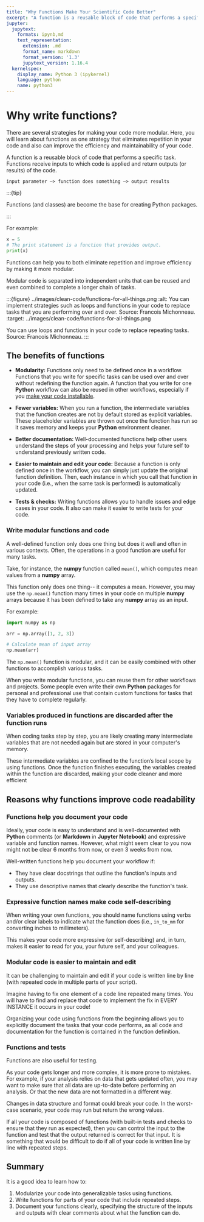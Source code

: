 ```yaml
---
title: "Why Functions Make Your Scientific Code Better"
excerpt: "A function is a reusable block of code that performs a specific task. Learn how to use functions to write DRY (Do Not Repeat Yourself) code in Python."
jupyter:
  jupytext:
    formats: ipynb,md
    text_representation:
      extension: .md
      format_name: markdown
      format_version: '1.3'
      jupytext_version: 1.16.4
  kernelspec:
    display_name: Python 3 (ipykernel)
    language: python
    name: python3
---
```


<!-- #region editable=true slideshow={"slide_type": ""} -->
# Why write functions?

There are several strategies for making your code more modular. Here, you will learn about 
functions as one strategy that eliminates repetition in your code and also can improve the 
efficiency and maintainability of your code. 

A function is a reusable block of code that performs a specific task. Functions receive inputs to which code is applied and return outputs (or results) of the code.

`input parameter –> function does something –> output results`

:::{tip}

Functions (and classes) are become the base for creating Python packages.

:::

For example:
<!-- #endregion -->

```python editable=true slideshow={"slide_type": ""}
x = 5
# The print statement is a function that provides output.
print(x)
```

<!-- #region editable=true slideshow={"slide_type": ""} -->
Functions can help you to both eliminate repetition and improve efficiency by making it more modular. 


Modular code is separated into independent units that can be reused and even combined to complete a longer chain of tasks.

:::{figure} ../images/clean-code/functions-for-all-things.png
:alt: You can implement strategies such as loops and functions in your code to replace tasks that you are performing over and over. Source: Francois Michonneau.
:target: ../images/clean-code/functions-for-all-things.png

You can use loops and functions in your code to replace repeating tasks.  
Source: Francois Michonneau.
:::

## The benefits of functions

* **Modularity:** Functions only need to be defined once in a workflow. Functions that you write for specific tasks can be used over and over without redefining the function again. A function that you write for one **Python** workflow can also be reused in other workflows, especially if you [make your code installable](https://www.pyopensci.org/python-package-guide/tutorials/installable-code.html).

* **Fewer variables:** When you run a function, the intermediate variables that the function creates are not by default stored as explicit variables. These placeholder variables are thrown out once the function has run so it saves memory and keeps your **Python** environment cleaner.
* **Better documentation:** Well-documented functions help other users understand the steps of your processing and helps your future self to understand previously written code.
* **Easier to maintain and edit your code:** Because a function is only defined once in the workflow, you can simply just update the original function definition. Then, each instance in which you call that function in your code (i.e., when the same task is performed) is automatically updated.
* **Tests & checks:** Writing functions allows you to handle issues and edge cases in your code. It also can make it easier to write tests for your code.

### Write modular functions and code

A well-defined function only does one thing but does it well and often in various contexts. Often, the operations in a good function are useful for many tasks.

Take, for instance, the **numpy** function called `mean()`, which computes mean values from a **numpy** array.

This function only does one thing-- it computes a mean. However, you may use the `np.mean()` function many times in your code on multiple **numpy** arrays because it has been defined to take any **numpy** array as an input.

For example:
<!-- #endregion -->

```python
import numpy as np

arr = np.array([1, 2, 3])

# Calculate mean of input array
np.mean(arr)
```

<!-- #region editable=true slideshow={"slide_type": ""} -->
The `np.mean()` function is modular, and it can be easily combined with other functions to accomplish various tasks.

When you write modular functions, you can reuse them for other workflows and projects. Some people even write their own **Python** packages for personal and professional use that contain custom functions for tasks that they have to complete regularly.

### Variables produced in functions are discarded after the function runs

When coding tasks step by step, you are likely creating many intermediate variables that are not needed again but are
stored in your computer's memory.

These intermediate variables are confined to the function’s local scope by using functions. Once the function finishes executing, the variables created within the function are discarded, making your code cleaner and more efficient  

## Reasons why functions improve code readability

### Functions help you document your code  

Ideally, your code is easy to understand and is well-documented with **Python** comments (or **Markdown** in **Jupyter Notebook**) and expressive variable and function names. However, what might seem clear to you now might not be clear 6 months from now, or even 3 weeks from now.

Well-written functions help you document your workflow if:

* They have clear docstrings that outline the function's inputs and outputs.
* They use descriptive names that clearly describe the function's task.

### Expressive function names make code self-describing

When writing your own functions, you should name functions using verbs and/or clear labels to indicate what the function does (i.e., `in_to_mm` for converting inches to millimeters).

This makes your code more expressive (or self-describing) and, in turn, makes it easier to read for you, your future self, and your colleagues.

### Modular code is easier to maintain and edit

It can be challenging to maintain and edit if your code is written line by line (with repeated code in multiple parts of your script).

Imagine having to fix one element of a code line repeated many times. You will have to find and replace that code to implement the fix in EVERY INSTANCE it occurs in your code!

Organizing your code using functions from the beginning allows you to explicitly document the tasks that your code performs, as all code and documentation for the function is contained in the function definition.

### Functions and tests  

Functions are also useful for testing.

As your code gets longer and more complex, it is more prone to mistakes. For example, if your analysis relies on data that gets updated often, you may want to make sure that all data are up-to-date before performing an analysis. Or that the new data are not formatted in a different way.

Changes in data structure and format could break your code. In the worst-case scenario, your code may run but return the wrong values.

If all your code is composed of functions (with built-in tests and checks to ensure that they run as expected), then you can control the input to the function and test that the output returned is correct for that input. It is something that would be difficult to do if all of your code is written line by line with repeated steps.

## Summary

It is a good idea to learn how to:

1. Modularize your code into generalizable tasks using functions.
2. Write functions for parts of your code that include repeated steps.
3. Document your functions clearly, specifying the structure of the inputs and outputs with clear comments about what the function can do.
<!-- #endregion -->
